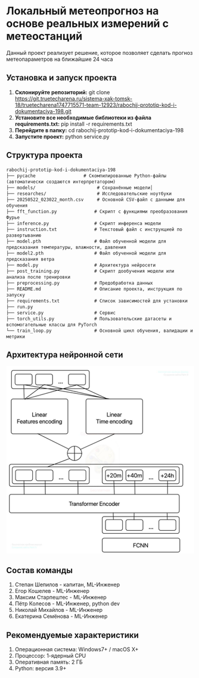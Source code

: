 # **Локальный метеопрогноз на основе реальных измерений с метеостанций**
Данный проект реализует решение, которое позволяет сделать прогноз метеопараметров на ближайшие 24 часа

## Установка и запуск проекта
1. **Склонируйте репозиторий:** git clone https://git.truetecharena.ru/sistema-xak-tomsk-18/truetecharena1747715571-team-12923/rabochij-prototip-kod-i-dokumentaciya-198.git
2. **Установите все необходимые библиотеки из файла requirements.txt:** pip install -r requirements.txt
3. **Перейдите в папку:** cd rabochij-prototip-kod-i-dokumentaciya-198
4. **Запустите проект:** python service.py 

## Структура проекта
```text
rabochij-prototip-kod-i-dokumentaciya-198
├── pycache                  # Скомпилированные Python-файлы (автоматически создаются интерпретатором)
├── models/                       # Сохранённые модели│
├── researches/                   # Исследовательские ноутбуки
├── 20250522_023022_month.csv     # Основной CSV-файл с данными для обучения
├── fft_function.py              # Скрипт с функциями преобразования Фурье
├── inference.py                 # Скрипт инференса модели 
├── instruction.txt              # Текстовый файл с инструкцией по развертыванию
├── model.pth                    # Файл обученной модели для предсказания температуры, влажности, давления
├── model2.pth                   # Файл обученной модели для предсказания ветра
├── model.py                     # Архитектура нейросети
├── post_training.py             # Скрипт дообучения модели или анализа после тренировки 
├── preprocessing.py             # Предобработка данных
├── README.md                    # Описание проекта, инструкция по запуску
├── requirements.txt             # Список зависимостей для установки
├── run.py                       
├── service.py                   # Сервис
├── torch_utils.py               # Пользовательские датасеты и вспомогательные классы для PyTorch
└── train_loop.py                # Основной цикл обучения, валидации и метрики
``` 

## Архитектура нейронной сети
![Архитектура](arch.jpg)

## Состав команды
1. Степан Шепилов - капитан, ML-Инженер
2. Егор Кошелев - ML-Инженер
3. Максим Старпештес - ML-Инженер
4. Пётр Колесов - ML-Инженер, python dev
5. Николай Михайлов - ML-Инженер
6. Екатерина Семёнова - ML-Инженер

## Рекомендуемые характеристики
1. Операционная система: Windows7+ / macOS X+
2. Процессор: 1-ядерный CPU
3. Оперативная память: 2 ГБ
4. Python: версия 3.9+
